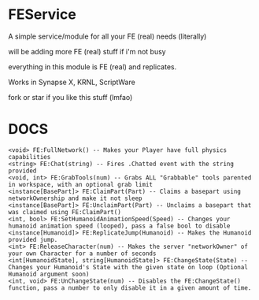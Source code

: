 # FEService

A simple service/module for all your FE (real) needs (literally)

will be adding more FE (real) stuff if i'm not busy 

everything in this module is FE (real) and replicates.

Works in Synapse X, KRNL, ScriptWare


fork or star if you like this stuff (lmfao)


# DOCS

```
<void> FE:FullNetwork() -- Makes your Player have full physics capabilities
<string> FE:Chat(string) -- Fires .Chatted event with the string provided
<void, int> FE:GrabTools(num) -- Grabs ALL "Grabbable" tools parented in workspace, with an optional grab limit
<instance[BasePart]> FE:ClaimPart(Part) -- Claims a basepart using networkOwnership and make it not sleep
<instance[BasePart]> FE:UnclaimPart(Part) -- Unclaims a basepart that was claimed using FE:ClaimPart()
<int, bool> FE:SetHumanoidAnimationSpeed(Speed) -- Changes your humanoid animation speed (looped), pass a false bool to disable
<instance[Humanoid]> FE:ReplicateJump(Humanoid) -- Makes the Humanoid provided jump.
<int> FE:ReleaseCharacter(num) -- Makes the server "networkOwner" of your own Character for a number of seconds
<int[HumanoidState], string[HumanoidState]> FE:ChangeState(State) -- Changes your Humanoid's State with the given state on loop (Optional Humanoid argument soon)
<int, void> FE:UnChangeState(num) -- Disables the FE:ChangeState() function, pass a number to only disable it in a given amount of time.
```
